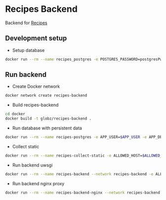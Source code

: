 # Recipes Backend

Backend for [Recipes](https://github.com/globz-eu/recipes)

## Development setup

* Setup database

```bash
docker run --rm --name recipes_postgres -e POSTGRES_PASSWORD=postgresPw -it -p 5432:5432 -v $PWD/init-user-db.sh:/docker-entrypoint-initdb.d/init-user-db.sh -d postgres
```

## Run backend

* Create Docker network

```bash
docker network create recipes-backend
```

* Build recipes-backend

```bash
cd docker
docker build -t globz/recipes-backend .
```

* Run database with persistent data

```bash
docker run --rm --name recipes-postgres -e APP_USER=$APP_USER -e APP_DB=$APP_DB -e APP_TEST_DB=recipes-test -e APP_USER_PASSWORD=$APP_USER_PASSWORD --network recipes-backend -p 5432:5432 -v $PWD/database:/var/lib/postgresql/data -d globz/postgres
```

* Collect static

```bash
docker run --rm --name recipes-collect-static -e ALLOWED_HOST=$ALLOWED_HOST -e FRONTEND_HOST=$FRONTEND_HOST -e DB_HOST=$DB_HOST -e APP_USER=$APP_USER -e APP_DB=$APP_DB -e APP_USER_PASSWORD=$APP_USER_PASSWORD -v $PWD/static:/usr/src/app/static globz/recipes-backend -c
```

* Run backend uwsgi

```bash
docker run --rm --name recipes-backend --network recipes-backend -e ALLOWED_HOST=$ALLOWED_HOST -e FRONTEND_HOST=$FRONTEND_HOST -e DB_HOST=$DB_HOST -e APP_USER=$APP_USER -e APP_DB=$APP_DB -e APP_USER_PASSWORD=$APP_USER_PASSWORD -p 3031:3031 globz/recipes-backend -r
```

* Run backend nginx proxy

```bash
docker run --rm --name recipes-backend-nginx --network recipes-backend -p 8000:80 -e APP_HOST=$APP_HOST -e APP_PORT=3031 -e APP_NAME=$APP_NAME -v $PWD/static:/usr/nginx/html/recipes-backend/static globz/nginx-uwsgi-gateway
```

